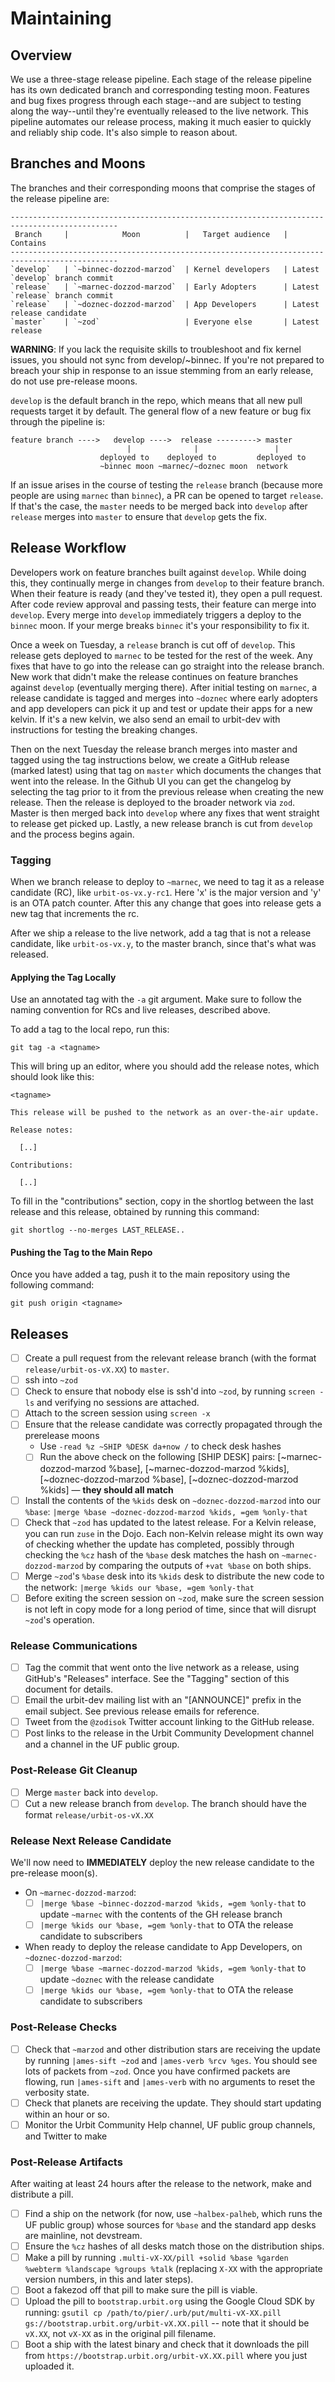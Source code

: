 # Maintaining

## Overview

We use a three-stage release pipeline. Each stage of the release pipeline has
its own dedicated branch and corresponding testing moon. Features and bug fixes
progress through each stage--and are subject to testing along the way--until
they're eventually released to the live network. This pipeline automates our
release process, making it much easier to quickly and reliably ship code. It's
also simple to reason about.

## Branches and Moons

The branches and their corresponding moons that comprise the stages of the
release pipeline are:
```
----------------------------------------------------------------------------------------------
 Branch     |            Moon          |   Target audience   |            Contains
----------------------------------------------------------------------------------------------
`develop`   | `~binnec-dozzod-marzod`  | Kernel developers   | Latest `develop` branch commit
`release`   | `~marnec-dozzod-marzod`  | Early Adopters      | Latest `release` branch commit
`release`   | `~doznec-dozzod-marzod`  | App Developers      | Latest release candidate
`master`    | `~zod`                   | Everyone else       | Latest release
```

**WARNING**: If you lack the requisite skills to troubleshoot and fix kernel issues, you should not sync from develop/~binnec. If you're not prepared to breach your ship in response to an issue stemming from an early release, do not use pre-release moons.

`develop` is the default branch in the repo, which means that all new pull
requests target it by default. The general flow of a new feature or bug fix
through the pipeline is:

```console
feature branch ---->   develop ---->  release ---------> master
                          |              |                 |
                    deployed to    deployed to         deployed to
                    ~binnec moon ~marnec/~doznec moon  network
```

If an issue arises in the course of testing the `release` branch (because more
people are using `marnec` than `binnec`), a PR can be opened to target
`release`. If that's the case, the `master` needs to be merged back into
`develop` after `release` merges into `master` to ensure that `develop` gets the
fix.

## Release Workflow

Developers work on feature branches built against `develop`. While doing this,
they continually merge in changes from `develop` to their feature branch. When
their feature is ready (and they've tested it), they open a pull request. After
code review approval and passing tests, their feature can merge into `develop`.
Every merge into `develop` immediately triggers a deploy to the `binnec` moon.
If your merge breaks `binnec` it's your responsibility to fix it. 

Once a week on Tuesday, a `release` branch is cut off of `develop`. This release
gets deployed to `marnec` to be tested for the rest of the week. Any fixes that
have to go into the release can go straight into the release branch. New work
that didn't make the release continues on feature branches against `develop`
(eventually merging there). After initial testing on `marnec`, a release
candidate is tagged and merges into `~doznec` where early adopters and app
developers can pick it up and test or update their apps for a new kelvin. If
it's a new kelvin, we also send an email to urbit-dev with instructions for
testing the breaking changes.

Then on the next Tuesday the release branch merges into master and tagged using
the tag instructions below, we create a GitHub release (marked latest) using
that tag on `master` which documents the changes that went into the release. In
the Github UI you can get the changelog by selecting the tag prior to it from
the previous release when creating the new release. Then the release is deployed
to the broader network via `zod`. Master is then merged back into `develop`
where any fixes that went straight to release get picked up. Lastly, a new
release branch is cut from `develop` and the process begins again.

### Tagging

When we branch release to deploy to `~marnec`, we need to tag it as a release candidate (RC), like `urbit-os-vx.y-rc1`.  Here 'x' is the major version and 'y' is an OTA patch counter.  After this any change that goes into release gets a new tag that increments the rc.

After we ship a release to the live network, add a tag that is not a release candidate, like `urbit-os-vx.y`, to the master branch, since that's what was released.

#### Applying the Tag Locally

Use an annotated tag with the `-a` git argument.  Make sure to follow
the naming convention for RCs and live releases, described above.


To add a tag to the local repo, run this:

```
git tag -a <tagname>
```

This will bring up an editor, where you should add the release notes,
which should look like this:

```
<tagname>

This release will be pushed to the network as an over-the-air update.

Release notes:

  [..]

Contributions:

  [..]
```

To fill in the "contributions" section, copy in the shortlog between the last release and this release, obtained by running this command:

```
git shortlog --no-merges LAST_RELEASE..
```

#### Pushing the Tag to the Main Repo

Once you have added a tag, push it to the main repository using the
following command:

```
git push origin <tagname>
```

## Releases

- [ ] Create a pull request from the relevant release branch (with the format `release/urbit-os-vX.XX`) to `master`.
- [ ] ssh into `~zod` 
- [ ] Check to ensure that nobody else is ssh'd into `~zod`, by running `screen -ls` and verifying no sessions are attached.
- [ ] Attach to the screen session using `screen -x`
- [ ] Ensure that the release candidate was correctly propagated through the prerelease moons
  - Use `-read %z ~SHIP %DESK da+now /` to check desk hashes
  - [ ] Run the above check on the following [SHIP DESK] pairs: [~marnec-dozzod-marzod %base], [~marnec-dozzod-marzod %kids], [~doznec-dozzod-marzod %base], [~doznec-dozzod-marzod %kids] — **they should all match**
- [ ] Install the contents of the `%kids` desk on `~doznec-dozzod-marzod` into our `%base`: `|merge %base ~doznec-dozzod-marzod %kids, =gem %only-that`
- [ ] Check that `~zod` has updated to the latest release.  For a Kelvin release, you can run `zuse` in the Dojo.  Each non-Kelvin release might its own way of checking whether the update has completed, possibly through checking the `%cz` hash of the `%base` desk matches the hash on `~marnec-dozzod-marzod` by comparing the outputs of `+vat %base` on both ships.
- [ ] Merge `~zod`'s `%base` desk into its `%kids` desk to distribute the new code to the network: `|merge %kids our %base, =gem %only-that`
- [ ] Before exiting the screen session on `~zod`, make sure the screen session is not left in copy mode for a long period of time, since that will disrupt `~zod`'s operation.

### Release Communications

- [ ] Tag the commit that went onto the live network as a release, using GitHub's "Releases" interface.  See the "Tagging" section of this document for details.
- [ ] Email the urbit-dev mailing list with an "[ANNOUNCE]" prefix in the email subject.  See previous release emails for reference.
- [ ] Tweet from the `@zodisok` Twitter account linking to the GitHub release.
- [ ] Post links to the release in the Urbit Community Development channel and a channel in the UF public group.

### Post-Release Git Cleanup

- [ ] Merge `master` back into `develop`.
- [ ] Cut a new release branch from `develop`.  The branch should have the format `release/urbit-os-vX.XX`

### Release Next Release Candidate

We'll now need to **IMMEDIATELY** deploy the new release candidate to the pre-release moon(s). 

- On `~marnec-dozzod-marzod`:
  - [ ] `|merge %base ~binnec-dozzod-marzod %kids, =gem %only-that` to update `~marnec` with the contents of the GH release branch
  - [ ] `|merge %kids our %base, =gem %only-that` to OTA the release candidate to subscribers
- When ready to deploy the release candidate to App Developers, on `~doznec-dozzod-marzod`:
  - [ ] `|merge %base ~marnec-dozzod-marzod %kids, =gem %only-that` to update `~doznec` with the release candidate
  - [ ] `|merge %kids our %base, =gem %only-that` to OTA the release candidate to subscribers

### Post-Release Checks
- [ ] Check that `~marzod` and other distribution stars are receiving the update by running `|ames-sift ~zod` and `|ames-verb %rcv %ges`.  You should see lots of packets from `~zod`.  Once you have confirmed packets are flowing, run `|ames-sift` and `|ames-verb` with no arguments to reset the verbosity state.
- [ ] Check that planets are receiving the update.  They should start updating within an hour or so.
- [ ] Monitor the Urbit Community Help channel, UF public group channels, and Twitter to make 

### Post-Release Artifacts
After waiting at least 24 hours after the release to the network, make and distribute a pill.
- [ ] Find a ship on the network (for now, use `~halbex-palheb`, which runs the UF public group) whose sources for `%base` and the standard app desks are mainline, not devstream.
- [ ] Ensure the `%cz` hashes of all desks match those on the distribution ships.
- [ ] Make a pill by running `.multi-vX-XX/pill +solid %base %garden %webterm %landscape %groups %talk` (replacing `X-XX` with the appropriate version numbers, in this and later steps).
- [ ] Boot a fakezod off that pill to make sure the pill is viable.
- [ ] Upload the pill to `bootstrap.urbit.org` using the Google Cloud SDK by running: `gsutil cp /path/to/pier/.urb/put/multi-vX-XX.pill gs://bootstrap.urbit.org/urbit-vX.XX.pill` -- note that it should be `vX.XX`, not `vX-XX` as in the original pill filename.
- [ ] Boot a ship with the latest binary and check that it downloads the pill from `https://bootstrap.urbit.org/urbit-vX.XX.pill` where you just uploaded it.
